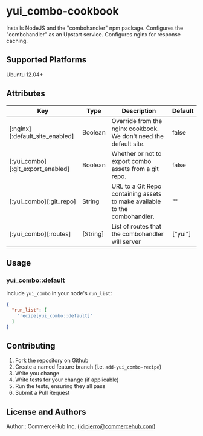 # yui_combo-cookbook

Installs NodeJS and the "combohandler" npm package.
Configures the "combohandler" as an Upstart service.
Configures nginx for response caching.

## Supported Platforms

Ubuntu 12.04+

## Attributes

| Key | Type | Description | Default |
|---|---|---|---|
| [:nginx][:default_site_enabled] | Boolean | Override from the nginx cookbook. We don't need the default site. | false |
| [:yui_combo][:git_export_enabled] | Boolean | Whether or not to export combo assets from a git repo. | false |
| [:yui_combo][:git_repo] | String | URL to a Git Repo containing assets to make available to the combohandler. | "" |
| [:yui_combo][:routes] | [String] | List of routes that the combohandler will server | ["yui"] |

## Usage

### yui_combo::default

Include `yui_combo` in your node's `run_list`:

```json
{
  "run_list": [
    "recipe[yui_combo::default]"
  ]
}
```

## Contributing

1. Fork the repository on Github
2. Create a named feature branch (i.e. `add-yui_combo-recipe`)
3. Write you change
4. Write tests for your change (if applicable)
5. Run the tests, ensuring they all pass
6. Submit a Pull Request

## License and Authors

Author:: CommerceHub Inc. (<jdipierro@commercehub.com>)